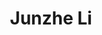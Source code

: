 ---
layout: page
title: Junzhe Li
description: Fall 2021
img: assets/img/members/junzhe.jpg
importance: 2
category: Undergraduate Students
---